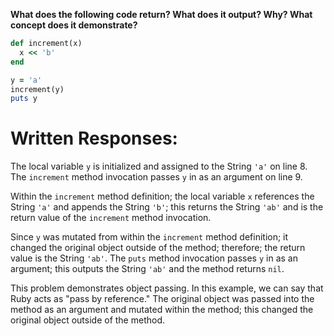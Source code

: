 **What does the following code return? What does it output? Why? What concept does it demonstrate?**

```ruby
def increment(x)
  x << 'b'
end

y = 'a'
increment(y)
puts y
```
# Written Responses:

The local variable `y` is initialized and assigned to the String `'a'` on line 8. The `increment` method invocation passes `y` in as an argument on line 9.

Within the `increment` method definition; the local variable `x` references the String `'a'` and appends the String `'b'`; this returns the String `'ab'` and is the return value of the `increment` method invocation.

Since `y` was mutated from within the `increment` method definition; it changed the original object outside of the method; therefore; the return value is the String `'ab'`.
The `puts` method invocation passes `y` in as an argument; this outputs the String `'ab'` and the method returns `nil`.

This problem demonstrates object passing. In this example, we can say that Ruby acts as "pass by reference." The original object was passed into the method as an argument and mutated within the method; this changed the original object outside of the method.

